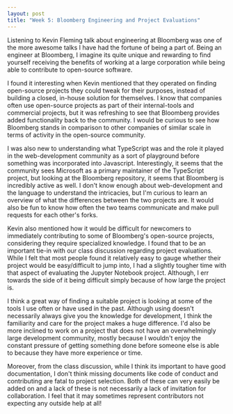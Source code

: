```yaml
---
layout: post
title: "Week 5: Bloomberg Engineering and Project Evaluations"
---
```


Listening to Kevin Fleming talk about engineering at Bloomberg was one of the more awesome talks I have had the fortune of being a part of. Being an engineer at Bloomberg, I imagine its quite unique and rewarding to find yourself receiving the benefits of working at a large corporation while being able to contribute to open-source software.

I found it interesting when Kevin mentioned that they operated on finding open-source projects they could tweak for their purposes, instead of building a closed, in-house solution for themselves. I know that companies often use open-source projects as part of their internal-tools and commercial projects, but it was refreshing to see that Bloomberg provides added functionality back to the community. I would be curious to see how Bloomberg stands in comparison to other companies of similar scale in terms of activity in the open-source community.

I was also new to understanding what TypeScript was and the role it played in the web-development community as a sort of playground before something was incorporated into Javascript. Interestingly, it seems that the community sees Microsoft as a primary maintainer of the TypeScript project, but looking at the Bloomberg repository, it seems that Bloomberg is incredibly active as well. I don't know enough about web-development and the language to understand the intricacies, but I'm curious to learn an overview of what the differences between the two projects are. It would also be fun to know how often the two teams communicate and make pull requests for each other's forks.

Kevin also mentioned how it would be difficult for newcomers to immediately contributing to some of Bloomberg's open-source projects, considering they require specialized knowledge.  I found that to be an important tie-in with our class discussion regarding project evaluations. While I felt that most people found it relatively easy to gauge whether their project would be easy/difficult to jump into, I had a slightly tougher time with that aspect of evaluating the Jupyter Notebook project. Although, I err towards the side of it being difficult simply because of how large the project is.

I think a great way of finding a suitable project is looking at some of the tools I use often or have used in the past. Although using doesn't necessarily always give you the knowledge for development, I think the familiarity and care for the project makes a huge difference. I'd also be more inclined to work on a project that does not have an overwhelmingly large development community, mostly because I wouldn't enjoy the constant pressure of getting something done before someone else is able to because they have more experience or time.

Moreover, from the class discussion, while I think its important to have good documentation, I don't think missing documents like code of conduct and contributing are fatal to project selection. Both of these can very easily be added on and a lack of these is not necessarily a lack of invitation for collaboration. I feel that it may sometimes represent contributors not expecting any outside help at all!   
